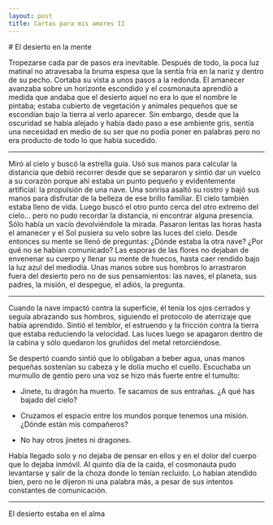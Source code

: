 ```yaml
---
layout: post
title: Cartas para mis amores II
---
```


# El desierto en la mente

Tropezarse cada par de pasos era inevitable. Después de todo, la poca luz
matinal no atravesaba la bruma espesa que la sentía fría en la nariz y dentro de
su pecho. Cortaba su vista a unos pasos a la redonda. El amanecer avanzaba sobre
un horizonte escondido y el cosmonauta aprendió a medida que andaba que el
desierto aquel no era lo que el nombre le pintaba; estaba cubierto de vegetación
y animales pequeños que se escondían bajo la tierra al verlo aparecer. Sin
embargo, desde que la oscuridad se había alejado y había dado paso a ese
ambiente gris, sentía una necesidad en medio de su ser que no podía poner en
palabras pero no era producto de todo lo que había sucedido.

--------------

Miró al cielo y buscó la estrella guía. Usó sus manos para calcular la distancia
que debió recorrer desde que se separaron y sintió dar un vuelco a su corazón
porque ahí estaba un punto pequeño y evidentemente artificial: la propulsión de
una nave. Una sonrisa asaltó su rostro y bajó sus manos para disfrutar de la
belleza de ese brillo familiar. El cielo también estaba lleno de vida. Luego
buscó el otro punto cerca del otro extremo del cielo... pero no pudo recordar la
distancia, ni encontrar alguna presencia. Sólo había un vacío devolviéndole la
mirada. Pasaron lentas las horas hasta el amanecer y el Sol pusiera su velo
sobre las luces del cielo. Desde entonces su mente se llenó de preguntas: ¿Dónde
estaba la otra nave? ¿Por qué no se habían comunicado? Las esporas de las flores
no dejaban de envenenar su cuerpo y llenar su mente de huecos, hasta caer
rendido bajo la luz azul del mediodía. Unas manos sobre sus hombros lo
arrastraron fuera del desierto pero no de sus pensamientos: las naves, el
planeta, sus padres, la misión, el despegue, el adiós, la pregunta.

--------------

Cuando la nave impactó contra la superficie, él tenía los ojos cerrados y seguía
abrazando sus hombros, siguiendo el protocolo de aterrizaje que había aprendido.
Sintió el temblor, el estruendo y la fricción contra la tierra que estaba
reduciendo la velocidad. Las luces luego se apagaron dentro de la cabina y sólo
quedaron los gruñidos del metal retorciéndose.

Se despertó cuando sintió que lo obligaban a beber agua, unas manos pequeñas
sostenían su cabeza y le dolía mucho el cuello. Escuchaba un murmullo de gentío
pero una voz se hizo más fuerte entre el tumulto:

- Jinete, tu dragón ha muerto. Te sacamos de sus entrañas. ¿A qué has bajado del
  cielo?

- Cruzamos el espacio entre los mundos porque tenemos una misión. ¿Dónde están
  mis compañeros?

- No hay otros jinetes ni dragones.

Había llegado solo y no dejaba de pensar en ellos y en el dolor del cuerpo que
lo dejaba inmóvil. Al quinto día de la caida, el cosmonauta pudo levantarse y
salir de la choza donde lo tenían recluido. Lo habían atendido bien, pero no le
dijeron ni una palabra más, a pesar de sus intentos constantes de comunicación.

---------

El desierto estaba en el alma
